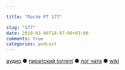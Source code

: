 ```yaml
---

title: "После РТ 177"

slug: "177"
date: 2010-03-06T18:07:00+03:00
comments: true
categories: podcast
---
```

[аудио](http://cdn.radio-t.com/rt177post.mp3) ● [пиратский torrent](http://pirates.radio-t.com/torrents/rt177post.mp3.torrent) ● [лог чата](http://chat.radio-t.com/logs/radio-t-177.html) ● [wiki](http://wiki.radio-t.com/%D0%9F%D0%BE%D1%81%D0%BB%D0%B5_%D0%A0%D0%A2_177)<audio src="http://cdn.radio-t.com/rt177post.mp3" preload="none">
